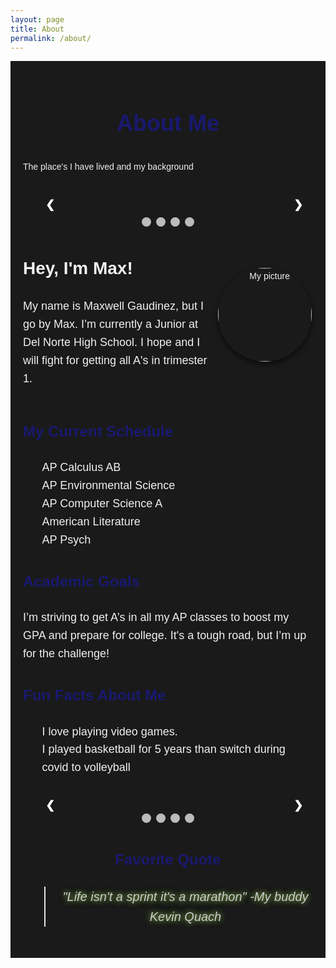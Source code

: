 ```yaml
---
layout: page
title: About
permalink: /about/
---
```


<!-- Main Container -->
<div class="about-container" style="max-width: 900px; margin: auto; font-family: 'Arial', sans-serif; line-height: 1.6; color: #f0f0f0; padding: 20px; background-color: #1a1a1a;">

  <!-- Header Section -->   
  <section class="header" style="text-align: center; margin-bottom: 30px;">
    <h1 style="font-size: 36px; color: #191970;">About Me</h1>
  </section>

<p> The place's I have lived and my background </p>
<!-- HTML Structure -->
<div class="slideshow-container">
  <div class="mySlides">
    <img src="https://upload.wikimedia.org/wikipedia/commons/a/a9/Flag_of_the_United_States_%28DoS_ECA_Color_Standard%29.svg" alt="USA Flag" class="slide-img">
    <div class="text">
      <p>USA</p>
      <p>2008 - Present</p>
    </div>
  </div>

  <div class="mySlides">
    <img src="https://upload.wikimedia.org/wikipedia/commons/0/01/Flag_of_California.svg" alt="CA Flag" class="slide-img">
    <div class="text">
      <p>California</p>
      <p>2008 - Present</p>
    </div>
  </div>

  <div class="mySlides">
    <img src="https://upload.wikimedia.org/wikipedia/en/thumb/9/9e/Flag_of_Japan.svg/1200px-Flag_of_Japan.svg.png" alt="China Flag" class="slide-img">
    <div class="text">
      <p>Japan</p>
      <p>My Mom's side</p>
    </div>
  </div>

  <div class="mySlides">
    <img src="https://encrypted-tbn0.gstatic.com/images?q=tbn:ANd9GcTiP7XaZgvGCN2gHlcNZI21ugVnCdmJsP8yJA&s" alt="Norway Flag" class="slide-img">
    <div class="text">
      <p>Filipino</p>
      <p>My Dad's side</p>
    </div>
  </div>

  <!-- Next and Previous Buttons -->
  <a class="prev" onclick="plusSlides(-1)">&#10094;</a>
  <a class="next" onclick="plusSlides(1)">&#10095;</a>
</div>

<!-- Dots/Indicators -->
<div style="text-align:center">
  <span class="dot" onclick="currentSlide(1)"></span>
  <span class="dot" onclick="currentSlide(2)"></span>
  <span class="dot" onclick="currentSlide(3)"></span>
  <span class="dot" onclick="currentSlide(4)"></span>
</div>

<!-- CSS Styles -->
<style>
  .slideshow-container {
    position: relative;
    max-width: 600px; /* Adjusted size */
    margin: auto;
    background-color: #1a1a1a;
    padding: 20px;
    border-radius: 10px;
  }

  .mySlides {
    display: none;
    text-align: center;
    color: #f0f0f0;
  }

  .slide-img {
    width: 300px; /* Fixed width */
    height: auto; /* Maintain aspect ratio */
    vertical-align: middle;
    border-radius: 10px;
  }

  .text {
    padding: 10px;
    font-size: 18px;
    color: #191970;
  }

  /* Next & previous buttons */
  .prev, .next {
    cursor: pointer;
    position: absolute;
    top: 50%;
    width: auto;
    padding: 16px;
    margin-top: -22px;
    color: white;
    font-weight: bold;
    font-size: 18px;
    transition: 0.6s ease;
    border-radius: 0 3px 3px 0;
    user-select: none;
  }

  .next {
    right: 0;
    border-radius: 3px 0 0 3px;
  }

  /* Dots/indicators */
  .dot {
    cursor: pointer;
    height: 15px;
    width: 15px;
    margin: 0 2px;
    background-color: #bbb;
    border-radius: 50%;
    display: inline-block;
    transition: background-color 0.6s ease;
  }

  .active, .dot:hover {
    background-color: #191970;
  }

  .fade {
    animation-name: fade;
    animation-duration: 1.5s;
  }

  @keyframes fade {
    from {opacity: .4}
    to {opacity: 1}
  }
</style>

<!-- JavaScript for Slide Functionality -->
<script>
  let slideIndex = 1;
  showSlides(slideIndex);

  function plusSlides(n) {
    showSlides(slideIndex += n);
  }

  function currentSlide(n) {
    showSlides(slideIndex = n);
  }

  function showSlides(n) {
    let i;
    let slides = document.getElementsByClassName("mySlides");
    let dots = document.getElementsByClassName("dot");
    if (n > slides.length) {slideIndex = 1}
    if (n < 1) {slideIndex = slides.length}
    for (i = 0; i < slides.length; i++) {
      slides[i].style.display = "none";
    }
    for (i = 0; i < dots.length; i++) {
      dots[i].className = dots[i].className.replace(" active", "");
    }
    slides[slideIndex-1].style.display = "block";
    dots[slideIndex-1].className += " active";
  }
</script>

  <!-- About Me Section -->
  <section class="about-me" style="display: flex; align-items: center; margin-bottom: 30px;">
    <div style="flex: 2;">
      <h2 style="font-size: 28px; color: #f0f0f0;">Hey, I'm Max!</h2>
      <p style="font-size: 18px; margin-top: 10px;">
        My name is Maxwell Gaudinez, but I go by Max. I’m currently a Junior at Del Norte High School. I hope and I will fight for getting all A's in trimester 1.
      </p>
    </div>
     <div style="flex: 1; text-align: center;">
      <img src="https://i.ibb.co/b3Z8S5w/Screenshot-2024-09-19-224006.png" alt="My picture" width="150" style="border-radius: 50%; box-shadow: 0 4px 8px rgba(0,0,0,0.6);">
    </div>
  </section>

  <!-- Schedule Section -->
  <section class="schedule" style="margin-bottom: 30px;">
    <h3 style="font-size: 24px; color: #191970;">My Current Schedule</h3>
    <ul style="font-size: 18px; margin-top: 10px; list-style-type: none;">
      <li>AP Calculus AB</li>
      <li>AP Environmental Science</li>
      <li>AP Computer Science A</li>
      <li>American Literature</li>
      <li>AP Psych</li>
    </ul>
  </section>

  <!-- Academic Goals Section -->
  <section class="goals" style="margin-bottom: 30px;">
    <h3 style="font-size: 24px; color: #191970;">Academic Goals</h3>
    <p style="font-size: 18px;">
      I’m striving to get A’s in all my AP classes to boost my GPA and prepare for college. It's a tough road, but I’m up for the challenge!
    </p>
  </section>

  <!-- Fun Facts Section -->
  <section class="fun-facts" style="margin-bottom: 30px;">
    <h3 style="font-size: 24px; color: #191970;">Fun Facts About Me</h3>
    <ul style="font-size: 18px; margin-top: 10px; list-style-type: none;">
      <li>I love playing video games.</li>
      <li>I played basketball for 5 years than switch during covid to volleyball</li>
    </ul>
    <div class="slideshow-container">
    <div class="mySlides">
        <img src="https://www.riotgames.com/darkroom/1440/8d5c497da1c2eeec8cffa99b01abc64b:5329ca773963a5b739e98e715957ab39/ps-f2p-val-console-launch-16x9.jpg" alt="Valorant" class="slide-img">
        <div class="text">
        </div>
    </div>
    <div class="mySlides">
        <img src="https://www.rockstaracademy.com/lib/images/news/basketball.jpeg" alt="Basketball" class="slide-img">
        <div class="text">
        </div>
    </div>
    <div class="mySlides">
        <img src="https://thecapecurrent.com/wp-content/uploads/2023/07/play-volley.jpg" alt="Volleyball" class="slide-img">
        <div class="text">
        </div>
    </div>
    <div class="mySlides">
        <img src="" alt="" class="slide-img">
        <div class="text">
        </div>
    </div>
    <!-- Next and Previous Buttons -->
    <a class="prev" onclick="plusSlides(-1)">&#10094;</a>
    <a class="next" onclick="plusSlides(1)">&#10095;</a>
    </div>
    <!-- Dots/Indicators -->
    <div style="text-align:center">
    <span class="dot" onclick="currentSlide(1)"></span>
    <span class="dot" onclick="currentSlide(2)"></span>
    <span class="dot" onclick="currentSlide(3)"></span>
    <span class="dot" onclick="currentSlide(4)"></span>
    </div>
    <!-- CSS Styles -->
    <style>
    .slideshow-container {
        position: relative;
        max-width: 600px; /* Adjusted size */
        margin: auto;
        background-color: #1a1a1a;
        padding: 20px;
        border-radius: 10px;
    }
    .mySlides {
        display: none;
        text-align: center;
        color: #f0f0f0;
    }
    .slide-img {
        width: 300px; /* Fixed width */
        height: auto; /* Maintain aspect ratio */
        vertical-align: middle;
        border-radius: 10px;
    }
    .text {
        padding: 10px;
        font-size: 18px;
        color: #191970;
    }
    /* Next & previous buttons */
    .prev, .next {
        cursor: pointer;
        position: absolute;
        top: 50%;
        width: auto;
        padding: 16px;
        margin-top: -22px;
        color: white;
        font-weight: bold;
        font-size: 18px;
        transition: 0.6s ease;
        border-radius: 0 3px 3px 0;
        user-select: none;
    }
    .next {
        right: 0;
        border-radius: 3px 0 0 3px;
    }
    /* Dots/indicators */
    .dot {
        cursor: pointer;
        height: 15px;
        width: 15px;
        margin: 0 2px;
        background-color: #bbb;
        border-radius: 50%;
        display: inline-block;
        transition: background-color 0.6s ease;
    }
    .active, .dot:hover {
        background-color: #191970;
    }
    .fade {
        animation-name: fade;
        animation-duration: 1.5s;
    }
    @keyframes fade {
        from {opacity: .4}
        to {opacity: 1}
    }
    </style>
    <!-- JavaScript for Slide Functionality -->
    <script>
    let slideIndex = 1;
    showSlides(slideIndex);
    function plusSlides(n) {
        showSlides(slideIndex += n);
    }
    function currentSlide(n) {
        showSlides(slideIndex = n);
    }
    function showSlides(n) {
        let i;
        let slides = document.getElementsByClassName("mySlides");
        let dots = document.getElementsByClassName("dot");
        if (n > slides.length) {slideIndex = 1}
        if (n < 1) {slideIndex = slides.length}
        for (i = 0; i < slides.length; i++) {
        slides[i].style.display = "none";
        }
        for (i = 0; i < dots.length; i++) {
        dots[i].className = dots[i].className.replace(" active", "");
        }
        slides[slideIndex-1].style.display = "block";
        dots[slideIndex-1].className += " active";
    }
    </script>
  </section>

  <!-- Favorite Quote Section -->
  <section class="quote" style="margin-bottom: 30px; text-align: center;">
    <h3 style="font-size: 24px; color: #191970;">Favorite Quote</h3>
    <blockquote style="font-size: 20px; font-style: italic; margin-top: 20px; color: #cccccc; text-shadow: 0 0 8px rgba(136, 188, 76, 0.8), 0 0 12px rgba(136, 188, 76, 0.6);">
      "Life isn't a sprint it's a marathon" -My buddy Kevin Quach
    </blockquote>
  </section>
